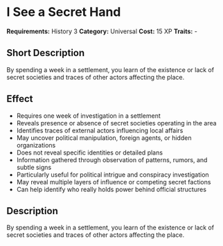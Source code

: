 # I See a Secret Hand

**Requirements:** History 3
**Category:** Universal
**Cost:** 15 XP
**Traits:** -


## Short Description
By spending a week in a settlement, you learn of the existence or lack of secret societies and traces of other actors affecting the place.

## Effect
- Requires one week of investigation in a settlement
- Reveals presence or absence of secret societies operating in the area
- Identifies traces of external actors influencing local affairs
- May uncover political manipulation, foreign agents, or hidden organizations
- Does not reveal specific identities or detailed plans
- Information gathered through observation of patterns, rumors, and subtle signs
- Particularly useful for political intrigue and conspiracy investigation
- May reveal multiple layers of influence or competing secret factions
- Can help identify who really holds power behind official structures

## Description
By spending a week in a settlement, you learn of the existence or lack of secret societies and traces of other actors affecting the place.